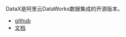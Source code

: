 
DataX是阿里云DataWorks数据集成的开源版本。

- [github](https://github.com/alibaba/DataX)
- [文档](https://github.com/alibaba/DataX/blob/master/introduction.md)


